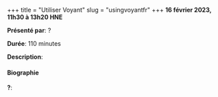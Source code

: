 +++
title = "Utiliser Voyant"
slug = "usingvoyantfr"
+++
**16 février 2023, 11h30 à 13h20 HNE**

**Présenté par**: ?

**Durée**: 110 minutes

**Description**:

#### Biographie

**?**:

<!-- {{< vimeo 690948795 >}} -->
<!-- <br> -->

<!-- - [Watch this session on Vimeo](https://vimeo.com/690948795) -->

